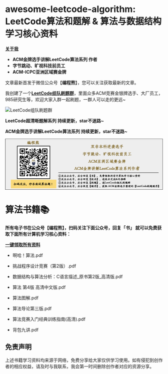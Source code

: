 # awesome-leetcode-algorithm: LeetCode算法和题解 & 算法与数据结构学习核心资料

[**关于我**](https://mp.weixin.qq.com/s/goJ_kJ9jKAksFZfeNb51-w)

- **ACM金牌选手讲解LeetCode算法系列 作者**
- **字节跳动、旷视科技前员工**
- **ACM-ICPC亚洲区域赛金牌**



文章最新首发于微信公众号【**编程熊**】，您可以关注获取最新的文章。


我创建了一个[**LeetCode组队刷题群**](https://mp.weixin.qq.com/s/TsTcCDboXwnTnUeIW3Zg9Q)，里面众多ACM竞赛金银牌选手、大厂员工，985研究生等，欢迎大家入群一起刷题，一群人可以走的更远~

<img width="476" alt="LeetCode组队刷题群" src="https://user-images.githubusercontent.com/87517460/128285841-c7a2ba8c-7ff9-4933-a8bd-e8883912aefd.jpeg">


**LeetCode超清晰题解系列 持续更新，star不迷路~**

**ACM金牌选手讲解LeetCode算法系列 持续更新，star不迷路~**

<img width="676" alt="二维码" src="https://github.com/hicodebear/images/blob/main/%E6%AD%A3%E8%A7%86%E5%9B%BE.png">


# 算法书籍📚

**所有电子书在公众号【编程熊】，扫码关注下面公众号，回复「书」 就可以免费获取下面所有计算机学习核心资料：**

[**一键领取所有资料**](https://mp.weixin.qq.com/s/AgoVT6LkHojzG6ixbWgGJw)

- 啊哈！算法.pdf

- 挑战程序设计竞赛（第2版）.pdf

- 数据结构与算法分析：C语言描述_原书第2版_高清版.pdf

- 算法 第4版 高清中文版.pdf

- 算法图解.pdf

- 算法导论第三版.pdf

- 算法竞赛入门经典训练指南(高清).pdf

- 背包九讲.pdf



## 免责声明
上述书籍学习资料均来源于网络，免费分享给大家仅供学习使用。如有侵犯到创作者的相应权益，请及时与我联系，我会第一时间删除创作者对应的资源分享。
